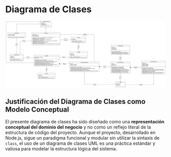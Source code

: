 # Diagrama de Clases

![DiagramaClases](/Imagenes/DiagramaClases.png)

## Justificación del Diagrama de Clases como Modelo Conceptual

El presente diagrama de clases ha sido diseñado como una **representación conceptual del dominio del negocio** y no como un reflejo literal de la estructura de código del proyecto. Aunque el proyecto, desarrollado en Node.js, sigue un paradigma funcional y modular sin utilizar la sintaxis de `class`, el uso de un diagrama de clases UML es una práctica estándar y valiosa para modelar la estructura lógica del sistema.